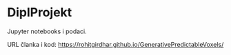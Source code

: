 # DiplProjekt

Jupyter notebooks i podaci.

URL članka i kod:
https://rohitgirdhar.github.io/GenerativePredictableVoxels/

